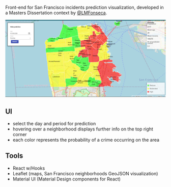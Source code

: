 Front-end for San Francisco incidents prediction visualization, developed in a Masters Dissertation context by [@LMFonseca](https://github.com/LMFonseca).

![Screenshot](https://github.com/Felgueiras/san-francisco-incidents/blob/master/screeenshot.png)

## UI
- select the day and period for prediction
- hovering over a neighborhood displays further info on the top right corner
- each color represents the probability of a crime occurring on the area

## Tools
- React w/Hooks
- Leaflet (maps, San Francisco neighborhoods GeoJSON visualization)
- Material UI (Material Design components for React)
